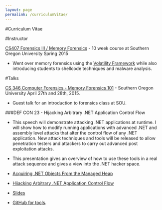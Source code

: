 ```yaml
---
layout: page
permalink: /curriculumVitae/
---
```


#Curriculum Vitae

#Instructor

[CS407 Forensics III / Memory Forensics](/cs407/) - 10 week course at Southern Oregon University Spring 2015
	
- Went over memory forensics using the [Volatility Framework](http://www.volatilityfoundation.org/) while also introducing students to shellcode techniques and malware analysis. 

#Talks

[CS 346 Computer Forensics - Memory Forensics 101](/resources/cs346/cs346.html) - Southern Oregon University April 27th and 28th, 2015. 

- Guest talk for an introduction to forensics class at SOU.

###DEF CON 23 - Hijacking Arbitrary .NET Application Control Flow

- This speech will demonstrate attacking .NET applications at runtime. I will show how to modify running applications with advanced .NET and assembly level attacks that alter the control flow of any .NET application. New attack techniques and tools will be released to allow penetration testers and attackers to carry out advanced post exploitation attacks.

- This presentation gives an overview of how to use these tools in a real attack sequence and gives a view into the .NET hacker space.

- [Acquiring .NET Objects From the Managed Heap](/resources/grayStorm/AcquiringDotNetObjectsFromTheManagedHeap.pdf)
- [Hijacking Arbitrary .NET Application Control Flow](/resources/grayStorm/HijackingArbitraryDotnetApplicationControlFlow.pdf)
- [Slides](/resources/grayStorm/DEFCON-23-Topher-Timzen-Hijacking-Arbitrary-NET.pdf)
- [GitHub for tools](https://github.com/GrayKernel "GitHub").